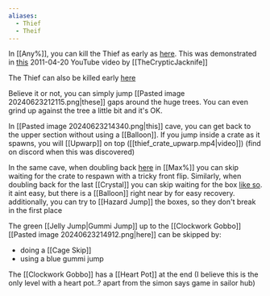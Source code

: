 ```yaml
---
aliases:
  - Thief
  - Theif
---
```

In [[Any%]], you can kill the Thief as early as [here](https://youtu.be/dRv3UE2Tbzw&t=438). This was demonstrated in [this](https://youtu.be/bbE3VtKJsIQ) 2011-04-20 YouTube video by [[TheCrypticJacknife]]

The Thief can also be killed early [here](https://youtu.be/OGYPKGV6ONs&t=34)

Believe it or not, you can simply jump [[Pasted image 20240623212115.png|these]] gaps around the huge trees. You can even grind up against the tree a little bit and it's OK.

In [[Pasted image 20240623214340.png|this]] cave, you can get back to the upper section without using a [[Balloon]]. If you jump inside a crate as it spawns, you will [[Upwarp]] on top ([[thief_crate_upwarp.mp4|video]]) (find on discord when this was discovered)

In the same cave, when doubling back [here](https://youtu.be/wdRyuLa9R8M&t=5) in [[Max%]] you can skip waiting for the crate to respawn with a tricky front flip. Similarly, when doubling back for the last [[Crystal]] you can skip waiting for the box [like so](https://youtu.be/wdRyuLa9R8M&t=47). it aint easy, but there is a [[Balloon]] right near by for easy recovery. additionally, you can try to [[Hazard Jump]] the boxes, so they don't break in the first place

The green [[Jelly Jump|Gummi Jump]] up to the [[Clockwork Gobbo]] [[Pasted image 20240623214912.png|here]] can be skipped by:
- doing a [[Cage Skip]]
- using a blue gummi jump

The [[Clockwork Gobbo]] has a [[Heart Pot]] at the end (I believe this is the only level with a heart pot..? apart from the simon says game in sailor hub)